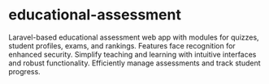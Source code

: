 # educational-assessment
Laravel-based educational assessment web app with modules for quizzes, student profiles, exams, and rankings. Features face recognition for enhanced security. Simplify teaching and learning with intuitive interfaces and robust functionality. Efficiently manage assessments and track student progress.
